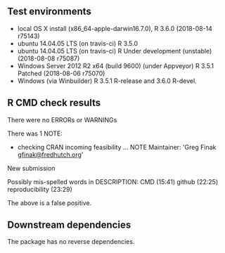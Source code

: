 ## Test environments
* local OS X install (x86_64-apple-darwin16.7.0), R 3.6.0  (2018-08-14 r75143)
* ubuntu  14.04.05 LTS (on travis-ci) R 3.5.0
* ubuntu  14.04.05 LTS (on travis-ci) R Under development (unstable) (2018-08-08 r75087)
* Windows Server 2012 R2 x64 (build 9600) (under Appveyor) R 3.5.1 Patched (2018-08-06 r75070)
* Windows (via Winbuilder) R 3.5.1 R-release and  3.6.0 R-devel.

## R CMD check results

There were no ERRORs or WARNINGs 

There was 1 NOTE:

* checking CRAN incoming feasibility ... NOTE
Maintainer: 'Greg Finak <gfinak@fredhutch.org>'

New submission

Possibly mis-spelled words in DESCRIPTION:
  CMD (15:41)
  github (22:25)
  reproducibility (23:29)

The above is a false positive.


## Downstream dependencies

The package has no reverse dependencies.
